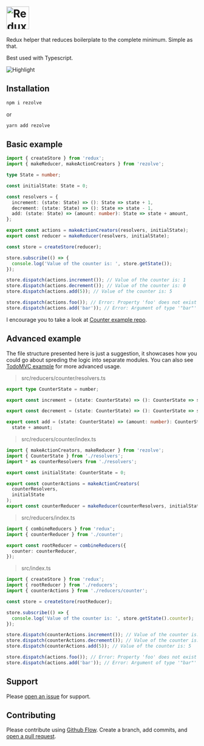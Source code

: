 # <img src='https://github.com/smith-chris/rezolve/raw/master/assets/logo.png' height='60' alt='Redux Solve' />

Redux helper that reduces boilerplate to the complete minimum. Simple as that.

Best used with Typescript.

<img src='https://github.com/smith-chris/rezolve/raw/master/assets/hl.gif' alt='Highlight' />

## Installation

```bash
npm i rezolve
```

or

```bash
yarn add rezolve
```

## Basic example

```ts
import { createStore } from 'redux';
import { makeReducer, makeActionCreators } from 'rezolve';

type State = number;

const initialState: State = 0;

const resolvers = {
  increment: (state: State) => (): State => state + 1,
  decrement: (state: State) => (): State => state - 1,
  add: (state: State) => (amount: number): State => state + amount,
};

export const actions = makeActionCreators(resolvers, initialState);
export const reducer = makeReducer(resolvers, initialState);

const store = createStore(reducer);

store.subscribe(() => {
  console.log('Value of the counter is: ', store.getState());
});

store.dispatch(actions.increment()); // Value of the counter is: 1
store.dispatch(actions.decrement()); // Value of the counter is: 0
store.dispatch(actions.add(5)); // Value of the counter is: 5

store.dispatch(actions.foo()); // Error: Property 'foo' does not exist on type [...].
store.dispatch(actions.add('bar')); // Error: Argument of type '"bar"' is not assignable to parameter of type 'number'.
```

I encourage you to take a look at [Counter example repo](https://github.com/smith-chris/rezolve-counter-example).

## Advanced example

The file structure presented here is just a suggestion, it showcases how you could go about spreding the logic into separate modules. You can also see [TodoMVC example](https://github.com/smith-chris/rezolve-todomvc-example) for more advanced usage.

> src/reducers/counter/resolvers.ts

```ts
export type CounterState = number;

export const increment = (state: CounterState) => (): CounterState => state + 1;

export const decrement = (state: CounterState) => (): CounterState => state - 1;

export const add = (state: CounterState) => (amount: number): CounterState =>
  state + amount;
```

> src/reducers/counter/index.ts

```ts
import { makeActionCreators, makeReducer } from 'rezolve';
import { CounterState } from './resolvers';
import * as counterResolvers from './resolvers';

export const initialState: CounterState = 0;

export const counterActions = makeActionCreators(
  counterResolvers,
  initialState
);
export const counterReducer = makeReducer(counterResolvers, initialState);
```

> src/reducers/index.ts

```ts
import { combineReducers } from 'redux';
import { counterReducer } from './counter';

export const rootReducer = combineReducers({
  counter: counterReducer,
});
```

> src/index.ts

```ts
import { createStore } from 'redux';
import { rootReducer } from './reducers';
import { counterActions } from './reducers/counter';

const store = createStore(rootReducer);

store.subscribe(() => {
  console.log('Value of the counter is: ', store.getState().counter);
});

store.dispatch(counterActions.increment()); // Value of the counter is: 1
store.dispatch(counterActions.decrement()); // Value of the counter is: 0
store.dispatch(counterActions.add(5)); // Value of the counter is: 5

store.dispatch(actions.foo()); // Error: Property 'foo' does not exist on type [...].
store.dispatch(actions.add('bar')); // Error: Argument of type '"bar"' is not assignable to parameter of type 'number'.
```

## Support

Please [open an issue](https://github.com/smith-chris/rezolve/issues/new) for support.

## Contributing

Please contribute using [Github Flow](https://guides.github.com/introduction/flow/). Create a branch, add commits, and [open a pull request](https://github.com/smith-chris/rezolve/compare).

